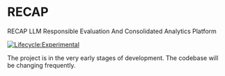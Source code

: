 # RECAP
RECAP LLM Responsible Evaluation And Consolidated Analytics Platform

[![Lifecycle:Experimental](https://img.shields.io/badge/Lifecycle-Experimental-339999)](https://github.com/bcgov/repomountie/blob/master/doc/lifecycle-badges.m)

The project is in the very early stages of development. The codebase will be changing frequently.